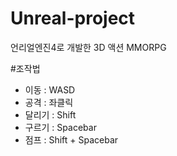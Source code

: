 # Unreal-project
언리얼엔진4로 개발한 3D 액션 MMORPG

#조작법
- 이동 : WASD
- 공격 : 좌클릭
- 달리기 : Shift
- 구르기 : Spacebar
- 점프 : Shift + Spacebar
